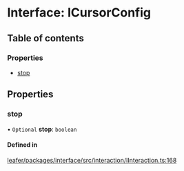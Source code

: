 # Interface: ICursorConfig

## Table of contents

### Properties

- [stop](ICursorConfig.md#stop)

## Properties

### stop

• `Optional` **stop**: `boolean`

#### Defined in

[leafer/packages/interface/src/interaction/IInteraction.ts:168](https://github.com/leaferjs/leafer/blob/a165a56/packages/interface/src/interaction/IInteraction.ts#L168)
